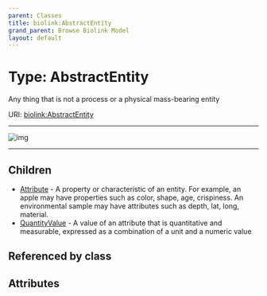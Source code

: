 ```yaml
---
parent: Classes
title: biolink:AbstractEntity
grand_parent: Browse Biolink Model
layout: default
---
```


# Type: AbstractEntity


Any thing that is not a process or a physical mass-bearing entity

URI: [biolink:AbstractEntity](https://w3id.org/biolink/vocab/AbstractEntity)


---

![img](http://yuml.me/diagram/nofunky;dir:TB/class/\[AbstractEntity]^-\[QuantityValue],%20\[AbstractEntity]^-\[Attribute])

---


## Children

 * [Attribute](Attribute.md) - A property or characteristic of an entity. For example, an apple may have properties such as color, shape, age, crispiness. An environmental sample may have attributes such as depth, lat, long, material.
 * [QuantityValue](QuantityValue.md) - A value of an attribute that is quantitative and measurable, expressed as a combination of a unit and a numeric value

## Referenced by class


## Attributes

